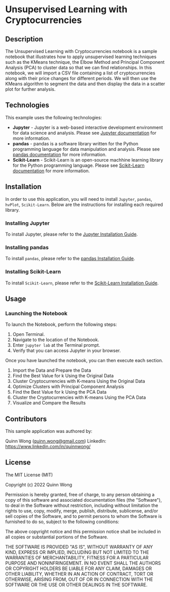 # Unsupervised Learning with Cryptocurrencies

## Description

The Unsupervised Learning with Cryptocurrencies notebook is a sample notebook that illustrates how to apply unsupervised learning techniques such as the KMeans technique, the Elbow Method and Principal Component Analysis (PCA) to cluster data so that we can find relationships.   In this notebook, we will import a CSV file containing a list of cryptocurrencies along with their price changes for different periods.   We will then use the KMeans algorithm to segment the data and then display the data in a scatter plot for further analysis.

## Technologies

This example uses the following technologies:

- **Jupyter** - Jupyter is a web-based interactive development environment for data science and analysis. Please see [Jupyter documentation](https://jupyter.org/) for more information.
- **pandas** - pandas is a software library written for the Python programming language for data manipulation and analysis. Please see [pandas documentation](https://pandas.pydata.org/) for more information.
- **Scikit-Learn** - Scikit-Learn is an open-source machhine learning library for the Python programming language.  Please see [Scikit-Learn documentation](https://www.tutorialspoint.com/scikit_learn/scikit_learn_introduction.htm) for more information.

## Installation

In order to use this application, you will need to install `Jupyter`, `pandas`, `hvPlot`, `Scikit-Learn`. Below are the instructions for installing each required library.

### Installing Jupyter

To install Jupyter, please refer to the [Jupyter Installation Guide](https://jupyter.org/install).

### Installing pandas

To install `pandas`, please refer to the [pandas Installation Guide](https://pandas.pydata.org/pandas-docs/stable/getting_started/install.html).

### Installing Scikit-Learn

To install `Scikit-Learn`, please refer to the [Scikit-Learn Installation Guide](https://pypi.org/project/scikit-learn/).


## Usage

### Launching the Notebook

To launch the Notebook, perform the following steps:

1. Open Terminal.
2. Navigate to the location of the Notebook.
3. Enter `jupyter lab` at the Terminal prompt.
4. Verify that you can access Jupyter in your browser.

Once you have launched the notebook, you can then execute each section.

1. Import the Data and Prepare the Data
2. Find the Best Value for k Using the Original Data
3. Cluster Cryptocurrencies with K-means Using the Original Data
4. Optimize Clusters with Principal Component Analysis
5. Find the Best Value for k Using the PCA Data
6. Cluster the Cryptocurrencies with K-means Using the PCA Data
7. Visualize and Compare the Results


## Contributors

This sample application was authored by:

Quinn Wong (quinn.wong@gmail.com)
LinkedIn: https://www.linkedin.com/in/quinnwong/

## License

The MIT License (MIT)

Copyright (c) 2022 Quinn Wong

Permission is hereby granted, free of charge, to any person obtaining a copy of this software and associated documentation files (the "Software"), to deal in the Software without restriction, including without limitation the rights to use, copy, modify, merge, publish, distribute, sublicense, and/or sell copies of the Software, and to permit persons to whom the Software is furnished to do so, subject to the following conditions:

The above copyright notice and this permission notice shall be included in all copies or substantial portions of the Software.

THE SOFTWARE IS PROVIDED "AS IS", WITHOUT WARRANTY OF ANY KIND, EXPRESS OR IMPLIED, INCLUDING BUT NOT LIMITED TO THE WARRANTIES OF MERCHANTABILITY, FITNESS FOR A PARTICULAR PURPOSE AND NONINFRINGEMENT. IN NO EVENT SHALL THE AUTHORS OR COPYRIGHT HOLDERS BE LIABLE FOR ANY CLAIM, DAMAGES OR OTHER LIABILITY, WHETHER IN AN ACTION OF CONTRACT, TORT OR OTHERWISE, ARISING FROM, OUT OF OR IN CONNECTION WITH THE SOFTWARE OR THE USE OR OTHER DEALINGS IN THE SOFTWARE.

